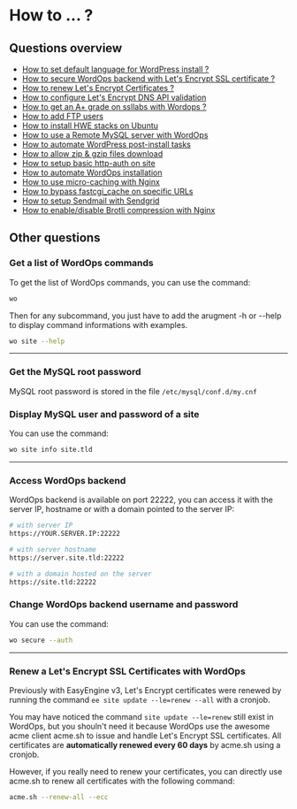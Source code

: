 # How to ... ?

## Questions overview

-   [How to set default language for WordPress install ?](/how-to/wp-language/)
-   [How to secure WordOps backend with Let's Encrypt SSL certificate ?](/how-to/secure-22222/)
-   [How to renew Let's Encrypt Certificates ?](#renew-a-lets-encrypt-ssl-certificates-with-wordops)
-   [How to configure Let's Encrypt DNS API validation](/how-to/configure-letsencrypt-dns-api-validation/)
-   [How to get an A+ grade on ssllabs with Wordops ?](how-to/get-a-plus-grade-ssllabs.md)
-   [How to add FTP users](how-to/add-ftp-users.md)
-   [How to install HWE stacks on Ubuntu](how-to/ubuntu-lts-hwe-stacks.md)
-   [How to use a Remote MySQL server with WordOps](how-to/remote-mysql-server.md)
-   [How to automate WordPress post-install tasks](how-to/post-install-wp.md)
-   [How to allow zip & gzip files download](how-to/allow-zip-gzip-files-download.md)
-   [How to setup basic http-auth on site](how-to/setup-basic-auth.md)
-   [How to automate WordOps installation](how-to/automate-wordops-install.md)
-   [How to use micro-caching with Nginx](how-to/microcaching-with-nginx.md)
-   [How to bypass fastcgi_cache on specific URLs](how-to/bypass-fastcgi-cache-on-specific-urls.md)
-   [How to setup Sendmail with Sendgrid](how-to/setup-sendmail-with-sendgrid.md)
-   [How to enable/disable Brotli compression with Nginx](how-to/enable-brotli-compression-with-nginx.md)

## Other questions

### Get a list of WordOps commands

To get the list of WordOps commands, you can use the command:

```bash
wo
```

Then for any subcommand, you just have to add the arugment -h or --help to display command informations with examples.

```bash
wo site --help
```

---

### Get the MySQL root password

MySQL root password is stored in the file `/etc/mysql/conf.d/my.cnf`

### Display MySQL user and password of a site

You can use the command:

```bash
wo site info site.tld
```

---

### Access WordOps backend

WordOps backend is available on port 22222, you can access it with the server IP, hostname or with a domain pointed to the server IP:

```bash
# with server IP
https://YOUR.SERVER.IP:22222

# with server hostname
https://server.site.tld:22222

# with a domain hosted on the server
https://site.tld:22222
```

### Change WordOps backend username and password

You can use the command:

```bash
wo secure --auth
```

---

### Renew a Let's Encrypt SSL Certificates with WordOps

Previously with EasyEngine v3, Let's Encrypt certificates were renewed by running the command `ee site update --le=renew --all` with a cronjob.

You may have noticed the command `site update --le=renew` still exist in WordOps, but you shouln't need it because WordOps use the awesome acme client acme.sh to issue and handle Let's Encrypt SSL certificates. All certificates are **automatically renewed every 60 days** by acme.sh using a cronjob.

However, if you really need to renew your certificates, you can directly use acme.sh to renew all certificates with the following command:

```bash
acme.sh --renew-all --ecc
```
